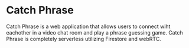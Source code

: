 # Catch Phrase

Catch Phrase is a web application that allows users to connect wiht eachother in a video chat room and play a phrase guessing game. Catch Phrase is completely serverless utilizing Firestore and webRTC.






